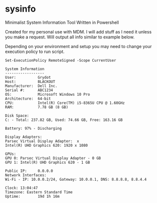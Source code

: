 # sysinfo
Minimalist System Information Tool Written in Powershell

Created for my personal use with MDM. I will add stuff as I need it unless you make a request. Will output all info similar to example below.

Depending on your environment and setup you may need to change your execution policy to run script.

```
Set-ExecutionPolicy RemoteSigned -Scope CurrentUser
```

```
System Information
------------------
User:          Grydot
Host:          BLACKOUT
Manufacturer:  Dell Inc.
Serial #:      ABC1234
OS:            Microsoft Windows 10 Pro
Architecture:  64-bit
CPU:           Intel(R) Core(TM) i5-8365U CPU @ 1.60GHz
RAM:           7.78 GB (8 GB)

Disk Space:    
C: - Total: 237.82 GB, Used: 74.66 GB, Free: 163.16 GB

Battery: 97% - Discharging

Display Adapters:
Parsec Virtual Display Adapter:  x 
Intel(R) UHD Graphics 620: 1920 x 1080

GPUs:          
GPU 0: Parsec Virtual Display Adapter - 0 GB
GPU 1: Intel(R) UHD Graphics 620 - 1 GB

Public IP:     0.0.0.0
Network Interfaces:
Wi-Fi - IP: 10.0.0.2/24, Gateway: 10.0.0.1, DNS: 8.8.8.8, 8.8.4.4

Clock: 13:04:47
Timezone: Eastern Standard Time
Uptime:        19d 1h 16m
```
